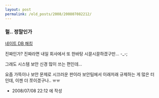 ```yaml
---
layout: post
permalink: /old_posts/2008/200807082212/
---
```


### 헐.. 정말인가


<a href="http://www.boannews.com/media/view.asp?page=1&amp;idx=10603&amp;search=&amp;find=&amp;kind=1">네이트 DB 해킹</a>

진짜인가? 진짜라면 내일 회사에서 또 한바탕 시끌시끌하겠구만... -_-;

그래도 시스템 보안 신경 많이 쓰는 편인데...

요즘 가뜩이나 보안 문제로 시끄러운 판이라 보안팀에서 이래저래 규제하는 게 많은 터인데, 이젠 더 쪼이겠구나.. ㅠㅠ





- 2008/07/08 22:12 에 작성